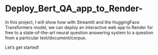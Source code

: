 # Deploy_Bert_QA_app_to_Render-

In this project, I will show how with Streamlit and the HuggingFace Transformers model, we can deploy an interactive web app to Render for free to a state-of-the-art neural question answering system to a question from a particular text/document/corpus.

Let’s get started!
